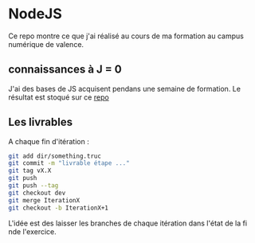 # NodeJS

Ce repo montre ce que j'ai réalisé au cours de ma formation au campus numérique de valence.

## connaissances à J = 0
J'ai des bases de JS acquisent pendans une semaine de formation.
Le résultat est stoqué sur ce [repo](https://github.com/AugustinPech/JS_formation_campus)

## Les livrables

A chaque fin d'itération : 
```bash
git add dir/something.truc
git commit -m "livrable étape ..."
git tag vX.X
git push
git push --tag
git checkout dev
git merge IterationX
git checkout -b IterationX+1

```
L'idée est des laisser les branches de chaque itération dans l'état de la fi nde l'exercice. 
